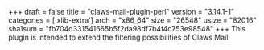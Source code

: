 +++
draft = false
title = "claws-mail-plugin-perl"
version = "3.14.1-1"
categories = ['xlib-extra']
arch = "x86_64"
size = "26548"
usize = "82016"
sha1sum = "fb704d331541665b5f2da98df7b4f4c753e98548"
+++
This plugin is intended to extend the filtering possibilities of Claws Mail.